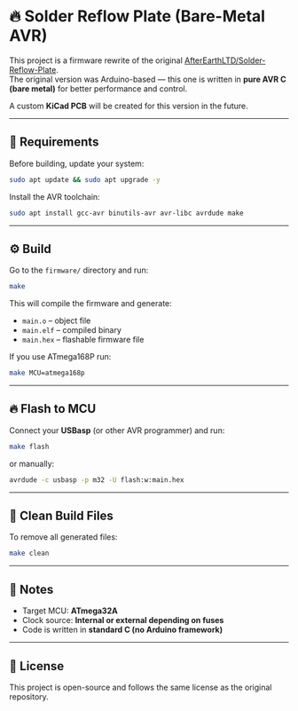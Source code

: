# 🔥 Solder Reflow Plate (Bare-Metal AVR)

This project is a firmware rewrite of the original [AfterEarthLTD/Solder-Reflow-Plate](https://github.com/AfterEarthLTD/Solder-Reflow-Plate).  
The original version was Arduino-based — this one is written in **pure AVR C 
(bare metal)** for better performance and control.

A custom **KiCad PCB** will be created for this version in the future.

---

## 🧰 Requirements

Before building, update your system:
```bash
sudo apt update && sudo apt upgrade -y
```

Install the AVR toolchain:
```bash
sudo apt install gcc-avr binutils-avr avr-libc avrdude make
```

---

## ⚙️ Build

Go to the `firmware/` directory and run:
```bash
make
```

This will compile the firmware and generate:
- `main.o` – object file 
- `main.elf` – compiled binary 
- `main.hex` – flashable firmware file

If you use ATmega168P run:
```bash
make MCU=atmega168p
```

---

## 🔥 Flash to MCU

Connect your **USBasp** (or other AVR programmer) and run:
```bash
make flash
```
or manually:
```bash
avrdude -c usbasp -p m32 -U flash:w:main.hex
```

---

## 🧹 Clean Build Files
To remove all generated files:
```bash
make clean
```

---

## 🧩 Notes
- Target MCU: **ATmega32A**
- Clock source: **Internal or external depending on fuses**
- Code is written in **standard C (no Arduino framework)**

---

## 📘 License
This project is open-source and follows the same license as the original
repository.
